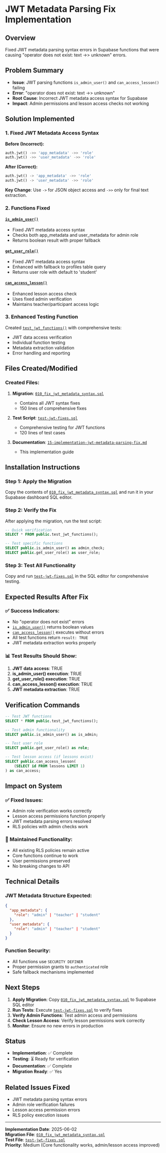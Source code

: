 # JWT Metadata Parsing Fix Implementation

## Overview
Fixed JWT metadata parsing syntax errors in Supabase functions that were causing "operator does not exist: text ->> unknown" errors.

## Problem Summary
- **Issue**: JWT parsing functions `is_admin_user()` and `can_access_lesson()` failing
- **Error**: "operator does not exist: text ->> unknown"
- **Root Cause**: Incorrect JWT metadata access syntax for Supabase
- **Impact**: Admin permissions and lesson access checks not working

## Solution Implemented

### 1. Fixed JWT Metadata Access Syntax

**Before (Incorrect):**
```sql
auth.jwt() ->> 'app_metadata' ->> 'role'
auth.jwt() ->> 'user_metadata' ->> 'role'
```

**After (Correct):**
```sql
auth.jwt() -> 'app_metadata' ->> 'role'
auth.jwt() -> 'user_metadata' ->> 'role'
```

**Key Change**: Use `->` for JSON object access and `->>` only for final text extraction.

### 2. Functions Fixed

#### [`is_admin_user()`](lightbus-elearning/supabase/migrations/010_fix_jwt_metadata_syntax.sql:10)
- Fixed JWT metadata access syntax
- Checks both app_metadata and user_metadata for admin role
- Returns boolean result with proper fallback

#### [`get_user_role()`](lightbus-elearning/supabase/migrations/010_fix_jwt_metadata_syntax.sql:30)
- Fixed JWT metadata access syntax
- Enhanced with fallback to profiles table query
- Returns user role with default to 'student'

#### [`can_access_lesson()`](lightbus-elearning/supabase/migrations/010_fix_jwt_metadata_syntax.sql:52)
- Enhanced lesson access check
- Uses fixed admin verification
- Maintains teacher/participant access logic

### 3. Enhanced Testing Function

Created [`test_jwt_functions()`](lightbus-elearning/supabase/migrations/010_fix_jwt_metadata_syntax.sql:67) with comprehensive tests:
- JWT data access verification
- Individual function testing
- Metadata extraction validation
- Error handling and reporting

## Files Created/Modified

### Created Files:
1. **Migration**: [`010_fix_jwt_metadata_syntax.sql`](lightbus-elearning/supabase/migrations/010_fix_jwt_metadata_syntax.sql)
   - Contains all JWT syntax fixes
   - 150 lines of comprehensive fixes

2. **Test Script**: [`test-jwt-fixes.sql`](lightbus-elearning/scripts/test-jwt-fixes.sql)
   - Comprehensive testing for JWT functions
   - 120 lines of test cases

3. **Documentation**: [`15-implementation-jwt-metadata-parsing-fix.md`](lightbus-elearning/docs/15-implementation-jwt-metadata-parsing-fix.md)
   - This implementation guide

## Installation Instructions

### Step 1: Apply the Migration
Copy the contents of [`010_fix_jwt_metadata_syntax.sql`](lightbus-elearning/supabase/migrations/010_fix_jwt_metadata_syntax.sql) and run it in your Supabase dashboard SQL editor.

### Step 2: Verify the Fix
After applying the migration, run the test script:
```sql
-- Quick verification
SELECT * FROM public.test_jwt_functions();

-- Test specific functions
SELECT public.is_admin_user() as admin_check;
SELECT public.get_user_role() as user_role;
```

### Step 3: Test All Functionality
Copy and run [`test-jwt-fixes.sql`](lightbus-elearning/scripts/test-jwt-fixes.sql) in the SQL editor for comprehensive testing.

## Expected Results After Fix

### ✅ Success Indicators:
- No "operator does not exist" errors
- [`is_admin_user()`](lightbus-elearning/supabase/migrations/010_fix_jwt_metadata_syntax.sql:10) returns boolean values
- [`can_access_lesson()`](lightbus-elearning/supabase/migrations/010_fix_jwt_metadata_syntax.sql:52) executes without errors
- All test functions return `result: TRUE`
- JWT metadata extraction works properly

### 📊 Test Results Should Show:
1. **JWT data access**: TRUE
2. **is_admin_user() execution**: TRUE
3. **get_user_role() execution**: TRUE
4. **can_access_lesson() execution**: TRUE
5. **JWT metadata extraction**: TRUE

## Verification Commands

```sql
-- Test JWT functions
SELECT * FROM public.test_jwt_functions();

-- Test admin functionality
SELECT public.is_admin_user() as is_admin;

-- Test user role
SELECT public.get_user_role() as role;

-- Test lesson access (if lessons exist)
SELECT public.can_access_lesson(
    (SELECT id FROM lessons LIMIT 1)
) as can_access;
```

## Impact on System

### ✅ Fixed Issues:
- Admin role verification works correctly
- Lesson access permissions function properly
- JWT metadata parsing errors resolved
- RLS policies with admin checks work

### 🔄 Maintained Functionality:
- All existing RLS policies remain active
- Core functions continue to work
- User permissions preserved
- No breaking changes to API

## Technical Details

### JWT Metadata Structure Expected:
```json
{
  "app_metadata": {
    "role": "admin" | "teacher" | "student"
  },
  "user_metadata": {
    "role": "admin" | "teacher" | "student"
  }
}
```

### Function Security:
- All functions use `SECURITY DEFINER`
- Proper permission grants to `authenticated` role
- Safe fallback mechanisms implemented

## Next Steps

1. **Apply Migration**: Copy [`010_fix_jwt_metadata_syntax.sql`](lightbus-elearning/supabase/migrations/010_fix_jwt_metadata_syntax.sql) to Supabase SQL editor
2. **Run Tests**: Execute [`test-jwt-fixes.sql`](lightbus-elearning/scripts/test-jwt-fixes.sql) to verify fixes
3. **Verify Admin Functions**: Test admin access and permissions
4. **Check Lesson Access**: Verify lesson permissions work correctly
5. **Monitor**: Ensure no new errors in production

## Status
- **Implementation**: ✅ Complete
- **Testing**: ⏳ Ready for verification
- **Documentation**: ✅ Complete
- **Migration Ready**: ✅ Yes

## Related Issues Fixed
- JWT metadata parsing syntax errors
- Admin role verification failures
- Lesson access permission errors
- RLS policy execution issues

---

**Implementation Date**: 2025-06-02  
**Migration File**: [`010_fix_jwt_metadata_syntax.sql`](lightbus-elearning/supabase/migrations/010_fix_jwt_metadata_syntax.sql)  
**Test File**: [`test-jwt-fixes.sql`](lightbus-elearning/scripts/test-jwt-fixes.sql)  
**Priority**: Medium (Core functionality works, admin/lesson access improved)
